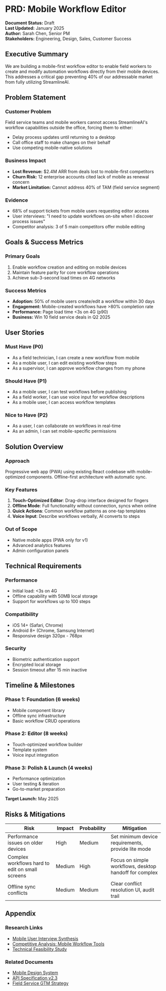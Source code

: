 # PRD: Mobile Workflow Editor

**Document Status:** Draft  
**Last Updated:** January 2025  
**Author:** Sarah Chen, Senior PM  
**Stakeholders:** Engineering, Design, Sales, Customer Success

## Executive Summary

We are building a mobile-first workflow editor to enable field workers to create and modify automation workflows directly from their mobile devices. This addresses a critical gap preventing 40% of our addressable market from fully utilizing StreamlineAI.

## Problem Statement

### Customer Problem
Field service teams and mobile workers cannot access StreamlineAI's workflow capabilities outside the office, forcing them to either:
- Delay process updates until returning to a desktop
- Call office staff to make changes on their behalf  
- Use competing mobile-native solutions

### Business Impact
- **Lost Revenue:** $2.4M ARR from deals lost to mobile-first competitors
- **Churn Risk:** 12 enterprise accounts cited lack of mobile as renewal concern
- **Market Limitation:** Cannot address 40% of TAM (field service segment)

### Evidence
- 68% of support tickets from mobile users requesting editor access
- User interviews: "I need to update workflows on-site when I discover process issues"
- Competitor analysis: 3 of 5 main competitors offer mobile editing

## Goals & Success Metrics

### Primary Goals
1. Enable workflow creation and editing on mobile devices
2. Maintain feature parity for core workflow operations
3. Achieve sub-3-second load times on 4G networks

### Success Metrics
- **Adoption:** 50% of mobile users create/edit a workflow within 30 days
- **Engagement:** Mobile-created workflows have >80% completion rate
- **Performance:** Page load time <3s on 4G (p90)
- **Business:** Win 10 field service deals in Q2 2025

## User Stories

### Must Have (P0)
- As a field technician, I can create a new workflow from mobile
- As a mobile user, I can edit existing workflow steps
- As a supervisor, I can approve workflow changes from my phone

### Should Have (P1)
- As a mobile user, I can test workflows before publishing
- As a field worker, I can use voice input for workflow descriptions
- As a mobile user, I can access workflow templates

### Nice to Have (P2)
- As a user, I can collaborate on workflows in real-time
- As an admin, I can set mobile-specific permissions

## Solution Overview

### Approach
Progressive web app (PWA) using existing React codebase with mobile-optimized components. Offline-first architecture with automatic sync.

### Key Features
1. **Touch-Optimized Editor**: Drag-drop interface designed for fingers
2. **Offline Mode**: Full functionality without connection, syncs when online
3. **Quick Actions**: Common workflow patterns as one-tap templates
4. **Voice Input**: Describe workflows verbally, AI converts to steps

### Out of Scope
- Native mobile apps (PWA only for v1)
- Advanced analytics features
- Admin configuration panels

## Technical Requirements

### Performance
- Initial load: <3s on 4G
- Offline capability with 50MB local storage
- Support for workflows up to 100 steps

### Compatibility
- iOS 14+ (Safari, Chrome)
- Android 8+ (Chrome, Samsung Internet)
- Responsive design 320px - 768px

### Security
- Biometric authentication support
- Encrypted local storage
- Session timeout after 15 min inactive

## Timeline & Milestones

### Phase 1: Foundation (6 weeks)
- Mobile component library
- Offline sync infrastructure
- Basic workflow CRUD operations

### Phase 2: Editor (8 weeks)
- Touch-optimized workflow builder
- Template system
- Voice input integration

### Phase 3: Polish & Launch (4 weeks)
- Performance optimization
- User testing & iteration
- Go-to-market preparation

**Target Launch:** May 2025

## Risks & Mitigations

| Risk | Impact | Probability | Mitigation |
|------|---------|-------------|------------|
| Performance issues on older devices | High | Medium | Set minimum device requirements, provide lite mode |
| Complex workflows hard to edit on small screens | Medium | High | Focus on simple workflows, desktop handoff for complex |
| Offline sync conflicts | Medium | Medium | Clear conflict resolution UI, audit trail |

## Appendix

### Research Links
- [Mobile User Interview Synthesis](#)
- [Competitive Analysis: Mobile Workflow Tools](#)
- [Technical Feasibility Study](#)

### Related Documents
- [Mobile Design System](#)
- [API Specification v2.3](#)
- [Field Service GTM Strategy](#)